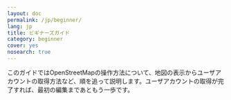 ```yaml
---
layout: doc
permalink: /jp/beginner/
lang: jp
title: ビギナーズガイド
category: beginner
cover: yes
nosearch: true
---
```

このガイドではOpenStreetMapの操作方法について、地図の表示からユーザアカウントの取得方法など、順を追って説明します。ユーザアカウントの取得が完了すれば、最初の編集まであともう一歩です。

